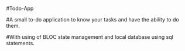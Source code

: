#Todo-App

#A small to-do application to know your tasks and have the ability to do them.

#With using of BLOC state management and local database using sql statements.

